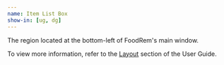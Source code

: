 ```yaml
---
name: Item List Box
show-in: [ug, dg]
---
```


The region located at the bottom-left of FoodRem's main window.

To view more information, refer to the [Layout](UserGuide.html#layout) section of the User Guide.
